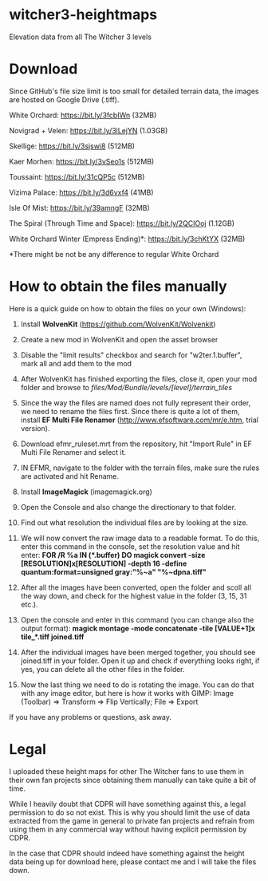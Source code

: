 # witcher3-heightmaps
Elevation data from all The Witcher 3 levels

# Download
Since GitHub's file size limit is too small for detailed terrain data, the images are hosted on Google Drive (.tiff).

White Orchard: 
https://bit.ly/3fcbIWn (32MB) 

Novigrad + Velen: 
https://bit.ly/3lLejYN (1.03GB) 

Skellige: 
https://bit.ly/3sjswi8 (512MB) 

Kaer Morhen: 
https://bit.ly/3vSeo1s (512MB) 

Toussaint: 
https://bit.ly/31cQP5c (512MB) 

Vizima Palace:
https://bit.ly/3d6vxf4 (41MB) 

Isle Of Mist: 
https://bit.ly/39amngF (32MB) 

The Spiral (Through Time and Space): 
https://bit.ly/2QCIOoj (1.12GB) 

White Orchard Winter (Empress Ending)*: 
https://bit.ly/3chKtYX (32MB) 

*There might be not be any difference to regular White Orchard

# How to obtain the files manually
Here is a quick guide on how to obtain the files on your own (Windows):

1. Install **WolvenKit** (https://github.com/WolvenKit/Wolvenkit)

2. Create a new mod in WolvenKit and open the asset browser

3. Disable the "limit results" checkbox and search for "w2ter.1.buffer", mark all and add them to the mod

4. After WolvenKit has finished exporting the files, close it, open your mod folder and browse to *files/Mod/Bundle/levels/[level]/terrain_tiles*

5. Since the way the files are named does not fully represent their order, we need to rename the files first. Since there is quite a lot of them, install **EF Multi File Renamer** (http://www.efsoftware.com/mr/e.htm, trial version).

6. Download efmr_ruleset.mrt from the repository, hit "Import Rule" in EF Multi File Renamer and select it.

7. IN EFMR, navigate to the folder with the terrain files, make sure the rules are activated and hit Rename.

5. Install **ImageMagick** (imagemagick.org)

6. Open the Console and also change the directionary to that folder.

7. Find out what resolution the individual files are by looking at the size.

8. We will now convert the raw image data to a readable format. To do this, enter this command in the console, set the resolution value and hit enter:
  **FOR /R %a IN (*.buffer) DO magick convert -size [RESOLUTION]x[RESOLUTION] -depth 16 -define quantum:format=unsigned gray:"%~a" "%~dpna.tiff"**
  
9. After all the images have been converted, open the folder and scoll all the way down, and check for the highest value in the folder (3, 15, 31 etc.).

10. Open the console and enter in this command (you can change also the output format): **magick montage -mode concatenate -tile [VALUE+1]x tile_*.tiff joined.tiff**

11. After the individual images have been merged together, you should see joined.tiff in your folder. Open it up and check if everything looks right, if yes, you can delete all the other files in the folder.

12. Now the last thing we need to do is rotating the image. You can do that with any image editor, but here is how it works with GIMP:
  Image (Toolbar) => Transform => Flip Vertically; File => Export
  
If you have any problems or questions, ask away.

# Legal
I uploaded these height maps for other The Witcher fans to use them in their own fan projects since obtaining them manually can take quite a bit of time.

While I heavily doubt that CDPR will have something against this, a legal permission to do so not exist.
This is why you should limit the use of data extracted from the game in general to private fan projects and refrain from using them in any commercial way without having explicit permission by CDPR.

In the case that CDPR should indeed have something against the height data being up for download here, please contact me and I will take the files down.
